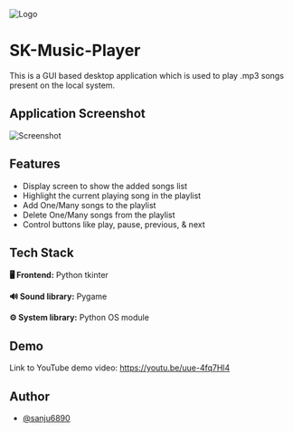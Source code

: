 
![Logo](https://raw.githubusercontent.com/sanju6890/Mp3-music-player/master/icons/app_icon.ico)

    
# SK-Music-Player
This is a GUI based desktop application which is used to play .mp3 songs present on the local system.
  


## Application Screenshot
![Screenshot](https://raw.githubusercontent.com/sanju6890/Mp3-music-player/master/icons/App%20Screenshot.png)

    
## Features

- Display screen to show the added songs list
- Highlight the current playing song in the playlist
- Add One/Many songs to the playlist
- Delete One/Many songs from the playlist
- Control buttons like play, pause, previous, & next

  
## Tech Stack

**🖥 Frontend:** Python tkinter

**🔊 Sound library:** Pygame

**⚙ System library:** Python OS module

  
## Demo
Link to YouTube demo video: https://youtu.be/uue-4fq7Hl4
## Author

- [@sanju6890](https://www.github.com/sanju6890)

  
